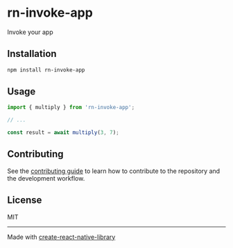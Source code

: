 # rn-invoke-app

Invoke your app

## Installation

```sh
npm install rn-invoke-app
```

## Usage

```js
import { multiply } from 'rn-invoke-app';

// ...

const result = await multiply(3, 7);
```

## Contributing

See the [contributing guide](CONTRIBUTING.md) to learn how to contribute to the repository and the development workflow.

## License

MIT

---

Made with [create-react-native-library](https://github.com/callstack/react-native-builder-bob)
